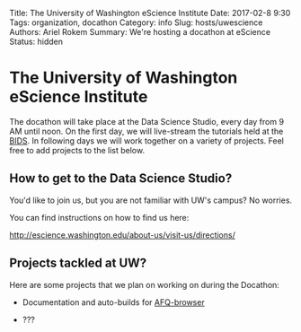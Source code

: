 Title: The University of Washington eScience Institute
Date: 2017-02-8 9:30
Tags: organization, docathon
Category: info
Slug: hosts/uwescience
Authors: Ariel Rokem
Summary: We're hosting a docathon at eScience
Status: hidden


# The University of Washington eScience Institute

The docathon will take place at the Data Science Studio, every day from 9 AM
until noon. On the first day, we will live-stream the tutorials held at the
[BIDS](https://bids.github.io/docathon/pages/hosts/bids.html). In following
days we will work together on a variety of projects. Feel free to add
projects to the list below.

## How to get to the Data Science Studio?

You'd like to join us, but you are not familiar with UW's campus? No worries.

You can find instructions on how to find us here:

http://escience.washington.edu/about-us/visit-us/directions/

## Projects tackled at UW?

Here are some projects that we plan on working on during the Docathon:

- Documentation and auto-builds for [AFQ-browser](https://yeatmanlab.github.io/AFQ-Browser/)

- ???
